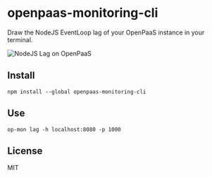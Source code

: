 # openpaas-monitoring-cli

Draw the NodeJS EventLoop lag of your OpenPaaS instance in your terminal.

![NodeJS Lag on OpenPaaS](https://media.giphy.com/media/mjSHbA4GH1bqw/giphy.gif)

## Install

```
npm install --global openpaas-monitoring-cli
```

## Use

```
op-mon lag -h localhost:8080 -p 1000
```

## License

MIT